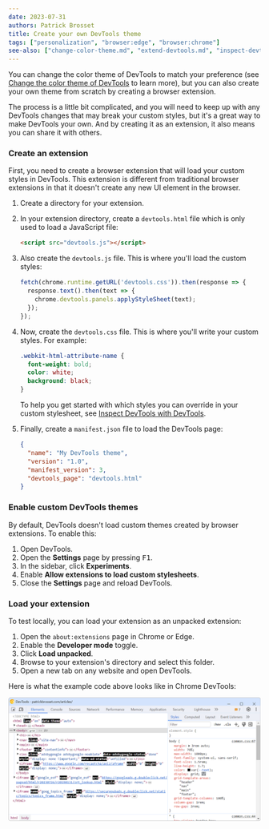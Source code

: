 ```yaml
---
date: 2023-07-31
authors: Patrick Brosset
title: Create your own DevTools theme
tags: ["personalization", "browser:edge", "browser:chrome"]
see-also: ["change-color-theme.md", "extend-devtools.md", "inspect-devtools-with-devtools.md"]
---
```

You can change the color theme of DevTools to match your preference (see [Change the color theme of DevTools](./change-color-theme.md) to learn more), but you can also create your own theme from scratch by creating a browser extension.

The process is a little bit complicated, and you will need to keep up with any DevTools changes that may break your custom styles, but it's a great way to make DevTools your own. And by creating it as an extension, it also means you can share it with others.

### Create an extension

First, you need to create a browser extension that will load your custom styles in DevTools. This extension is different from traditional browser extensions in that it doesn't create any new UI element in the browser.

1. Create a directory for your extension.

1. In your extension directory, create a `devtools.html` file which is only used to load a JavaScript file:

    ```html
    <script src="devtools.js"></script>
    ```

1. Also create the `devtools.js` file. This is where you'll load the custom styles:

    ```js
    fetch(chrome.runtime.getURL('devtools.css')).then(response => {
      response.text().then(text => {
        chrome.devtools.panels.applyStyleSheet(text);
      });
    });
    ```

1. Now, create the `devtools.css` file. This is where you'll write your custom styles. For example:
  
    ```css
    .webkit-html-attribute-name {
      font-weight: bold;
      color: white;
      background: black;
    }
    ```

    To help you get started with which styles you can override in your custom stylesheet, see [Inspect DevTools with DevTools](./inspect-devtools-with-devtools.md).

1. Finally, create a `manifest.json` file to load the DevTools page:

    ```json
    {
      "name": "My DevTools theme",
      "version": "1.0",
      "manifest_version": 3,
      "devtools_page": "devtools.html"
    }
    ```

### Enable custom DevTools themes

By default, DevTools doesn't load custom themes created by browser extensions. To enable this:

1. Open DevTools.
1. Open the **Settings** page by pressing <kbd>F1</kbd>.
1. In the sidebar, click **Experiments**.
1. Enable **Allow extensions to load custom stylesheets**.
1. Close the **Settings** page and reload DevTools.

### Load your extension

To test locally, you can load your extension as an unpacked extension:

1. Open the `about:extensions` page in Chrome or Edge.
1. Enable the **Developer mode** toggle.
1. Click **Load unpacked**.
1. Browse to your extension's directory and select this folder.
1. Open a new tab on any website and open DevTools.

Here is what the example code above looks like in Chrome DevTools:

![Chrome DevTools showing a custom theme where attribute names in the Elements tool are bolded](../../assets/img/create-your-own-devtools-theme.png)
